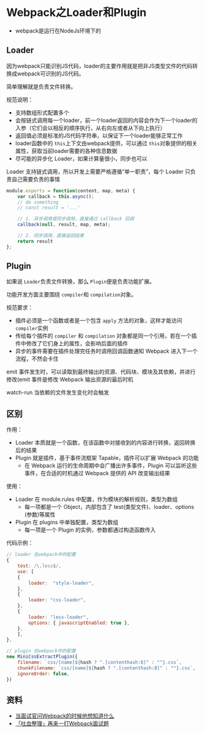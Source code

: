 # Webpack之Loader和Plugin

- webpack是运行在NodeJs环境下的

## Loader

因为webpack只能识别JS代码，loader的主要作用就是把非JS类型文件的代码转换成webpack可识别的JS代码。

简单理解就是负责文件转换。

规范说明：

- 支持数组形式配置多个
- 会按链式调用每一个loader，前一个loader返回的内容会作为下一个loader的入参（它们会以相反的顺序执行，从右向左或者从下向上执行）
- 返回值必须是标准的JS代码字符串，以保证下一个loader能够正常工作
- loader函数中的 `this`上下文由webpack提供，可以通过 `this`对象提供的相关属性，获取当前loader需要的各种信息数据
- 尽可能的异步化 Loader，如果计算量很小，同步也可以

Loader 支持链式调用，所以开发上需要严格遵循“单一职责”，每个 Loader 只负责自己需要负责的事情

```js
module.exports = function(content, map, meta) {
    var callback = this.async();
    // do something
    // const result = '...'

    // 1. 异步调用或同步调用，直接通过 callback 回调
    callback(null, result, map, meta);

    // 2. 同步调用，直接返回结果
    return result
};
```

## Plugin

如果说 `Loader`负责文件转换，那么 `Plugin`便是负责功能扩展。

功能开发方面主要围绕 `compiler`和 `compilation`对象。

规范要求：

- 插件必须是一个函数或者是一个包含 `apply` 方法的对象，这样才能访问 `compiler`实例
- 传给每个插件的 `compiler` 和 `compilation` 对象都是同一个引用，若在一个插件中修改了它们身上的属性，会影响后面的插件
- 异步的事件需要在插件处理完任务时调用回调函数通知 Webpack 进入下一个流程，不然会卡住

emit 事件发生时，可以读取到最终输出的资源、代码块、模块及其依赖，并进行修改(emit 事件是修改 Webpack 输出资源的最后时机

watch-run 当依赖的文件发生变化时会触发

## 区别

作用：

- Loader 本质就是一个函数，在该函数中对接收到的内容进行转换，返回转换后的结果
- Plugin 就是插件，基于事件流框架 Tapable，插件可以扩展 Webpack 的功能
  - 在 Webpack 运行的生命周期中会广播出许多事件，Plugin 可以监听这些事件，在合适的时机通过 Webpack 提供的 API 改变输出结果

使用：

- Loader 在 module.rules 中配置，作为模块的解析规则，类型为数组
  - 每一项都是一个 Object，内部包含了 test(类型文件)、loader、options (参数)等属性
- Plugin 在 plugins 中单独配置，类型为数组
  - 每一项是一个 Plugin 的实例，参数都通过构造函数传入

代码示例：

```js
// loader 在webpack中的配置
{
    test: /\.less$/,
    use: [
    {
        loader:  "style-loader",
    },
    {
        loader: "css-loader",
    },
    {
        loader: "less-loader",
        options: { javascriptEnabled: true },
    },
    ],
},
```

```js
// plugin 在webpack中的配置
new MiniCssExtractPlugin({
    filename: `css/[name]${hash ? ".[contenthash:8]" : ""}.css`,
    chunkFilename: `css/[name]${hash ? ".[contenthash:8]" : ""}.css`,
    ignoreOrder: false,
})
```

## 资料

- [当面试官问Webpack的时候他想知道什么](https://juejin.cn/post/6943468761575849992)
- [「吐血整理」再来一打Webpack面试题](https://juejin.cn/post/6844904094281236487)
